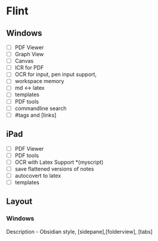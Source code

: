 # Flint

## Windows

- [ ] PDF Viewer
- [ ] Graph View
- [ ] Canvas
- [ ] ICR for PDF
- [ ] OCR for input, pen input support,
- [ ] workspace memory
- [ ] md <-> latex
- [ ] templates
- [ ] PDF tools
- [ ] commandline search
- [ ] #tags and [links]

## iPad

- [ ] PDF Viewer
- [ ] PDF tools
- [ ] OCR with Latex Support *(myscript)
- [ ] save flattened versions of notes
- [ ] autocovert to latex
- [ ] templates

## Layout

### Windows

Description - Obsidian style, [sidepane],[folderview], [tabs]